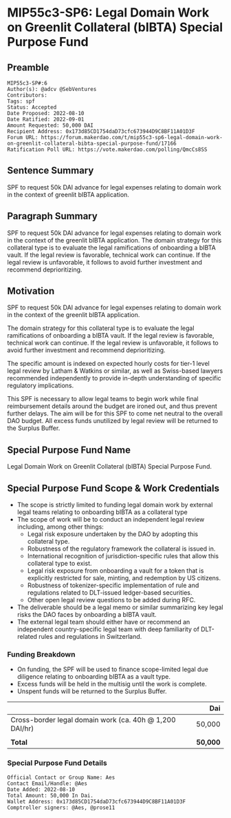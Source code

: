 # MIP55c3-SP6: Legal Domain Work on Greenlit Collateral (bIBTA) Special Purpose Fund

## Preamble

```
MIP55c3-SP#:6
Author(s): @adcv @SebVentures
Contributors:
Tags: spf
Status: Accepted
Date Proposed: 2022-08-10
Date Ratified: 2022-09-01
Amount Requested: 50,000 DAI
Recipient Address: 0x173d85CD1754daD73cfc673944D9C8BF11A01D3F
Forum URL: https://forum.makerdao.com/t/mip55c3-sp6-legal-domain-work-on-greenlit-collateral-bibta-special-purpose-fund/17166
Ratification Poll URL: https://vote.makerdao.com/polling/QmcCs8SS
```

## Sentence Summary
SPF to request 50k DAI advance for legal expenses relating to domain work in the context of greenlit bIBTA application.

## Paragraph Summary
SPF to request 50k DAI advance for legal expenses relating to domain work in the context of the greenlit bIBTA application. The domain strategy for this collateral type is to evaluate the legal ramifications of onboarding a bIBTA vault. If the legal review is favorable, technical work can continue. If the legal review is unfavorable, it follows to avoid further investment and recommend deprioritizing.


## Motivation

SPF to request 50k DAI advance for legal expenses relating to domain work in the context of the greenlit bIBTA application.

The domain strategy for this collateral type is to evaluate the legal ramifications of onboarding a bIBTA vault. If the legal review is favorable, technical work can continue. If the legal review is unfavorable, it follows to avoid further investment and recommend deprioritizing.

The specific amount is indexed on expected hourly costs for tier-1 level legal review by Latham & Watkins or similar, as well as Swiss-based lawyers recommended independently to provide in-depth understanding of specific regulatory implications.

This SPF is necessary to allow legal teams to begin work while final reimbursement details around the budget are ironed out, and thus prevent further delays. The aim will be for this SPF to come net neutral to the overall DAO budget. All excess funds unutilized by legal review will be returned to the Surplus Buffer.


## Special Purpose Fund Name

Legal Domain Work on Greenlit Collateral (bIBTA) Special Purpose Fund.

## Special Purpose Fund Scope & Work Credentials

* The scope is strictly limited to funding legal domain work by external legal teams relating to onboarding bIBTA as a collateral type
* The scope of work will be to conduct an independent legal review including, among other things:
    * Legal risk exposure undertaken by the DAO by adopting this collateral type.
    * Robustness of the regulatory framework the collateral is issued in.
    * International recognition of jurisdiction-specific rules that allow this collateral type to exist.
    * Legal risk exposure from onboarding a vault for a token that is explicitly restricted for sale, minting, and redemption by US citizens.
    * Robustness of tokenizer-specific implementation of rule and regulations related to DLT-issued ledger-based securities.
    * Other open legal review questions to be added during RFC.
* The deliverable should be a legal memo or similar summarizing key legal risks the DAO faces by onboarding a bIBTA vault.
* The external legal team should either have or recommend an independent country-specific legal team with deep familiarity of DLT-related rules and regulations in Switzerland.

### Funding Breakdown

* On funding, the SPF will be used to finance scope-limited legal due diligence relating to onboarding bIBTA as a vault type.
* Excess funds will be held in the multisig until the work is complete.
* Unspent funds will be returned to the Surplus Buffer.

||Dai|
| --- | ---: |
|Cross-border legal domain work (ca. 40h @ 1,200 DAI/hr)|50,000|
|||
|**Total**|**50,000**|

### Special Purpose Fund Details

```
Official Contact or Group Name: Aes
Contact Email/Handle: @Aes
Date Added: 2022-08-10
Total Amount: 50,000 In Dai.
Wallet Address: 0x173d85CD1754daD73cfc673944D9C8BF11A01D3F
Comptroller signers: @Aes, @prose11
```
